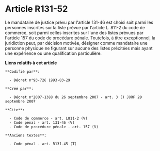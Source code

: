 # Article R131-52

Le mandataire de justice prévu par l'article 131-46 est choisi soit parmi les personnes inscrites sur la liste prévue par
l'article L. 811-2 du code de commerce, soit parmi celles inscrites sur l'une des listes prévues par l'article 157 du code de
procédure pénale. Toutefois, à titre exceptionnel, la juridiction peut, par décision motivée, désigner comme mandataire une
personne physique ne figurant sur aucune des listes précitées mais ayant une expérience ou une qualification particulière.

**Liens relatifs à cet article**

	**Codifié par**:

	  - Décret n°93-726 1993-03-29

	**Créé par**:

	  - Décret n°2007-1388 du 26 septembre 2007 - art. 3 () JORF 28 septembre 2007

	**Cite**:

	  - Code de commerce - art. L811-2 (V)
	  - Code pénal - art. 131-46 (V)
	  - Code de procédure pénale - art. 157 (V)

	**Anciens textes**:

	  - Code pénal - art. R131-45 (T)
